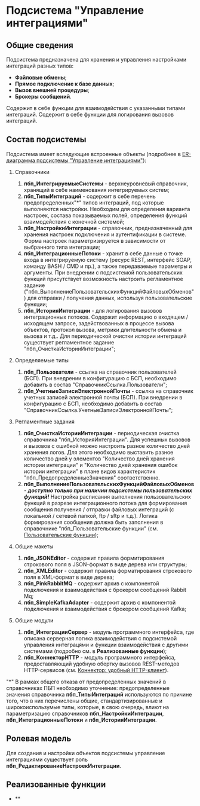 # Подсистема "Управление интеграциями"

## Общие сведения

Подсистема предназначена для хранения и управления настройками интеграций разных типов:
- **Файловые обмены**;
- **Прямое подключение к базе данных**;
- **Вызов внешней процедуры**;
- **Брокеры сообщений**.

Содержит в себе функции для взаимодействия с указанными типами интеграций. Содержит в себе функции для логирования вызовов интеграций.

## Состав подсистемы

Подсистема имеет вследующие встроенные объекты (подробнее в [ER-диаграмма подсистемы "Управление интеграциями"](docs/ERДиаграммаПодсистемыУправленияИнтеграциями.md)):

1. Справочники
    1) **пбп_ИнтегрируемыеСистемы** - верхнеуровневый справочник, хранящий в себе наименования интегрируемых систем;
    2) **пбп_ТипыИнтеграций** - содержит в себе перечень предопределенных"*" типов интеграций, под которые выполняются настройки. Необходим для определения варианта настроек,
    состава показываемых полей, определения функций взаимодействия с конечной системой;
    3) **пбп_НастройкиИнтеграции** - справочник, предназначенный для хранения настроек подключения и аутентификации в системе. Форма настроек параметризируется в зависимости от выбранного типа интеграции;
    4) **пбп_ИнтеграционныеПотоки** - хранит в себе данные о точке входа в интегрируемую систему (ресурс REST, интерфейс SOAP, команду BASH / CMD и пр.), а также передаваемые параметры и аргументы. При внедрении с подсистемой пользовательских функций присутствует возможность настроить регламентное задание ("пбп_ВыполнениеПользовательскихФункцийФайловыхОбменов") для отправки / получения данных, используя пользовательские функции;
    5) **пбп_ИсторияИнтеграции** - для логирования вызовов интеграционных потоков. Содержит информацию о входящем / исходящем запросе, задействованных в процессе вызова объектов, протокол вызова, метрики длительности обмена и вызова и т.д.. Для периодической очистки истории интеграций существует регламентное задание "пбп_ОчисткаИсторииИнтеграции";

2. Определяемые типы
    1) **пбп_Пользователи** - ссылка на справочник пользователей (БСП). При внедрении в конфигурацию с БСП, необходимо добавить в состав "СправочникСсылка.Пользователи";
    2) **пбп_УчетныеЗаписиЭлектроннойПочты** - ссылка на справочник учетных записей электронной почты (БСП). При внедрении в конфигурацию с БСП, необходимо добавить в состав "СправочникСсылка.УчетныеЗаписиЭлектроннойПочты";

3. Регламентные задания
    1) **пбп_ОчисткаИсторииИнтеграции** - периодическая очистка справочника "пбп_ИсторияИнтеграции". Для успешных вызовов и вызовов с ошибкой можно настроить разное количество дней хранения логов. Для этого необходимо выставить разное количество дней у элементов "Количество дней хранения истории интеграции" и "Количество дней хранения ошибок истории интеграции" в плане видов характеристик "пбп_ПредопределенныеЗначения" соответственно.
    2) **пбп_ВыполнениеПользовательскихФункцийФайловыхОбменов** - ***доступно только при наличии подсистемы пользовательских функций!*** Настройка расписания выполнения пользовательских функций в разрезе интеграционного потока для формирования сообщения получения / отправки файловых интеграций (с локальной / сетевой папкой, ftp / sftp и т.д.). Логика формирования сообщения должна быть заполнения в справочнике "пбп_Пользовательские функции" (см. [Пользовательские функции](docs/ПользовательскиеФункции.md));

4. Общие макеты
    1) **пбп_JSONEditor** - содержит правила формитирования строкового поля в JSON-формат в виде дерева или структуры;
    2) **пбп_XMLEditor** - содержит правила форматирования строкового поля в XML-формат в виде дерева;
    3) **пбп_PinkRabbitMQ** - содержит архив с компонентой подключения и взаимодействия с брокером сообщений Rabbit Mq;
    4) **пбп_SimpleKafkaAdapter** - содержит архив с компонентой подключения и взаимодействия с брокером сообщений Kafka;

5. Общие модули
    1) **пбп_ИнтеграцииСервер** - модуль программного интерфейса, где описана серверная логика взаимодействия с подсистемой управления интеграцями и функции взаимодействия с другими системами (подробно см. в **Реализованные функции**);
    2) **пбп_КоннекторHTTP** - модуль программного интерфейса, предоставляющий удобную обертку вызовов REST-методов HTTP-сервисов (см. [Коннектор: удобный HTTP-клиент](https://github.com/vbondarevsky/Connector)).
     
"*" В рамках общего отказа от предопределенных значений в справочниках ПБП необходимо уточнение: предопределенные значения справочника **пбп_ТипыИнтеграций** используются по причине того, что в них перечислены общие, стандартизированные и широкоиспользумые типы, которые, в свою очередь, влиют на параметризацию справочников **пбп_НастройкиИнтеграции**, **пбп_ИнтеграционныеПотоки** и **пбп_ИсторияИнтеграции**.

## Ролевая модель

Для создания и настройки объектов подсистемы управление интеграциями существует роль **пбп_РедактированиеНастроекИнтеграции**.

## Реализованные функции

- **
